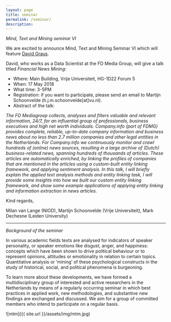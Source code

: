 ```yaml
---
layout: page
title: seminar
permalink: /seminar/
description:
---
```


*Mind, Text and Mining seminar VI*
 
 We are excited to announce Mind, Text and Mining Seminar VI which will feature [David Graus](http://graus.co/). 
 
 David, who works as a Data Scientist at the FD Media Group, will give a talk titled *Financial News Mining*:

* Where: Main Building, Vrije Universiteit, HG-1D22 Forum 5
* When: 17 May 2018
* What time: 3-5PM
* Registration: if you want to participate, please send an email to Martijn Schoonvelde (h.j.m.schoonvelde[at]vu.nl).
* Abstract of the talk:
 
*The FD Mediagroep collects, analyses and filters valuable and relevant information, 24/7, for an influential group of professionals, business executives and high net worth individuals. 
Company.info (part of FDMG) provides complete, reliable, up-to-date company information and business news about no less than 2.7 million companies and other legal entities in the Netherlands. 
For Company.info we continuously monitor and crawl hundreds of (online) news sources, resulting in a large archive of (Dutch) business-related news, spanning hundreds of thousands of articles. 
These articles are automatically enriched, by linking the profiles of companies that are mentioned in the articles using a custom-built entity linking framework, and applying sentiment analysis. 
In this talk, I will briefly explain the applied text analysis methods and entity linking task, I will provide some insights into how we built our custom entity linking framework, and show some example applications of applying entity linking and information extraction in news articles.*

Kind regards,

Milan van Lange (NIOD),
Martijn Schoonvelde (Vrije Universiteit),
Mark Dechesne (Leiden University)


---------

 *Background of the seminar*

In various academic fields texts are analysed for indicators of speaker personality, or speaker emotions like disgust, anger, and happiness: concepts which have been shown to drive political behaviour or to represent opinions, attitudes or emotionality in relation to certain topics. Quantitative analysis or ‘mining’ of these psychological constructs in the study of historical, social, and political phenomena is burgeoning.

To learn more about these developments, we have formed a multidisciplinary group of interested and active researchers in the Netherlands by means of a regularly occurring seminar in which best practices in applied work, new methodologies, and substantive new findings are exchanged and discussed. We aim for a group of committed members who intend to participate on a regular basis.

![mtm]({{ site.url }}/assets/img/mtm.jpg)
